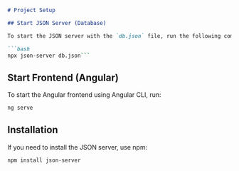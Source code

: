 
```markdown
# Project Setup

## Start JSON Server (Database)

To start the JSON server with the `db.json` file, run the following command:

```bash
npx json-server db.json```
```

## Start Frontend (Angular)

To start the Angular frontend using Angular CLI, run:

```bash
ng serve
```

## Installation

If you need to install the JSON server, use npm:

```bash
npm install json-server
```
```
